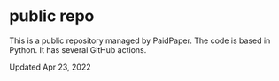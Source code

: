 # public repo

This is a public repository managed by PaidPaper. The code is based in Python. It has several GitHub actions.

Updated Apr 23, 2022
